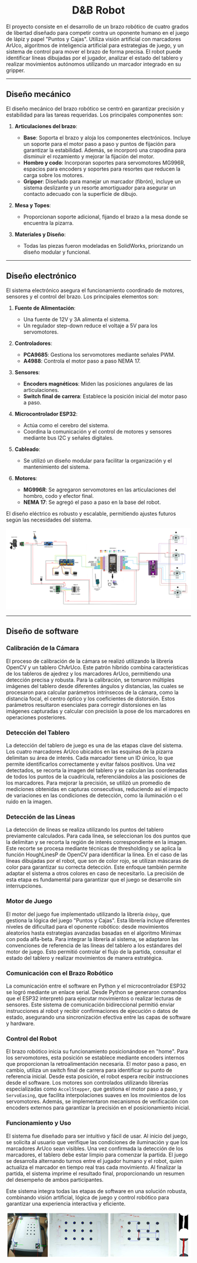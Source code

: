 <h1 align="center">D&B Robot</h1>

<p>
El proyecto consiste en el desarrollo de un brazo robótico de cuatro grados de libertad diseñado para competir contra un oponente humano en el juego de lápiz y papel "Puntos y Cajas". Utiliza visión artificial con marcadores ArUco, algoritmos de inteligencia artificial para estrategias de juego, y un sistema de control para mover el brazo de forma precisa. El robot puede identificar líneas dibujadas por el jugador, analizar el estado del tablero y realizar movimientos autónomos utilizando un marcador integrado en su gripper.
</p>

---

## Diseño mecánico

El diseño mecánico del brazo robótico se centró en garantizar precisión y estabilidad para las tareas requeridas. Los principales componentes son:

1. **Articulaciones del brazo**:
   - **Base**: Soporta el brazo y aloja los componentes electrónicos. Incluye un soporte para el motor paso a paso y puntos de fijación para garantizar la estabilidad. Además, se incorporó una crapodina para disminuir el rozamiento y mejorar la fijación del motor.
   - **Hombro y codo**: Incorporan soportes para servomotores MG996R, espacios para encoders y soportes para resortes que reducen la carga sobre los motores.
   - **Gripper**: Diseñado para manejar un marcador (fibrón), incluye un sistema deslizante y un resorte amortiguador para asegurar un contacto adecuado con la superficie de dibujo.

2. **Mesa y Topes**: 
   - Proporcionan soporte adicional, fijando el brazo a la mesa donde se encuentra la pizarra.

3. **Materiales y Diseño**: 
   - Todas las piezas fueron modeladas en SolidWorks, priorizando un diseño modular y funcional.

---

## Diseño electrónico

El sistema electrónico asegura el funcionamiento coordinado de motores, sensores y el control del brazo. Los principales elementos son:

1. **Fuente de Alimentación**:
   - Una fuente de 12V y 3A alimenta el sistema.
   - Un regulador step-down reduce el voltaje a 5V para los servomotores.

2. **Controladores**:
   - **PCA9685**: Gestiona los servomotores mediante señales PWM.
   - **A4988**: Controla el motor paso a paso NEMA 17.

3. **Sensores**:
   - **Encoders magnéticos**: Miden las posiciones angulares de las articulaciones.
   - **Switch final de carrera**: Establece la posición inicial del motor paso a paso.

4. **Microcontrolador ESP32**:
   - Actúa como el cerebro del sistema.
   - Coordina la comunicación y el control de motores y sensores mediante bus I2C y señales digitales.

5. **Cableado**:
   - Se utilizó un diseño modular para facilitar la organización y el mantenimiento del sistema.

6. **Motores**:
   - **MG996R**: Se agregaron servomotores en las articulaciones del hombro, codo y efector final.
   - **NEMA 17**: Se agregó el paso a paso en la base del robot. 

El diseño eléctrico es robusto y escalable, permitiendo ajustes futuros según las necesidades del sistema.

<img src="https://github.com/pedrotagliani/dots-and-boxes-robot/blob/main/Images/Esquema%20Brazo%20Robot.png" alt="Esquema de conexión del robot"/>

---

## Diseño de software

### Calibración de la Cámara
El proceso de calibración de la cámara se realizó utilizando la librería OpenCV y un tablero ChArUco. Este patrón híbrido combina características de los tableros de ajedrez y los marcadores ArUco, permitiendo una detección precisa y robusta. Para la calibración, se tomaron múltiples imágenes del tablero desde diferentes ángulos y distancias, las cuales se procesaron para calcular parámetros intrínsecos de la cámara, como la distancia focal, el centro óptico y los coeficientes de distorsión. Estos parámetros resultaron esenciales para corregir distorsiones en las imágenes capturadas y calcular con precisión la pose de los marcadores en operaciones posteriores.

### Detección del Tablero
La detección del tablero de juego es una de las etapas clave del sistema. Los cuatro marcadores ArUco ubicados en las esquinas de la pizarra delimitan su área de interés. Cada marcador tiene un ID único, lo que permite identificarlos correctamente y evitar falsos positivos. Una vez detectados, se recorta la imagen del tablero y se calculan las coordenadas de todos los puntos de la cuadrícula, referenciándolos a las posiciones de los marcadores. Para mejorar la precisión, se utilizó un promedio de mediciones obtenidas en capturas consecutivas, reduciendo así el impacto de variaciones en las condiciones de detección, como la iluminación o el ruido en la imagen.

### Detección de las Líneas
La detección de líneas se realiza utilizando los puntos del tablero previamente calculados. Para cada línea, se seleccionan los dos puntos que la delimitan y se recorta la región de interés correspondiente en la imagen. Este recorte se procesa mediante técnicas de thresholding y se aplica la función HoughLinesP de OpenCV para identificar la línea. En el caso de las líneas dibujadas por el robot, que son de color rojo, se utilizan máscaras de color para garantizar su correcta detección. Este enfoque también permite adaptar el sistema a otros colores en caso de necesitarlo. La precisión de esta etapa es fundamental para garantizar que el juego se desarrolle sin interrupciones.

### Motor de Juego
El motor del juego fue implementado utilizando la librería `dnbpy`, que gestiona la lógica del juego "Puntos y Cajas". Esta librería incluye diferentes niveles de dificultad para el oponente robótico: desde movimientos aleatorios hasta estrategias avanzadas basadas en el algoritmo Minimax con poda alfa-beta. Para integrar la librería al sistema, se adaptaron las convenciones de referencia de las líneas del tablero a los estándares del motor de juego. Esto permitió controlar el flujo de la partida, consultar el estado del tablero y realizar movimientos de manera estratégica.

### Comunicación con el Brazo Robótico
La comunicación entre el software en Python y el microcontrolador ESP32 se logró mediante un enlace serial. Desde Python se generaron comandos que el ESP32 interpretó para ejecutar movimientos o realizar lecturas de sensores. Este sistema de comunicación bidireccional permitió enviar instrucciones al robot y recibir confirmaciones de ejecución o datos de estado, asegurando una sincronización efectiva entre las capas de software y hardware.

### Control del Robot
El brazo robótico inicia su funcionamiento posicionándose en "home". Para los servomotores, esta posición se establece mediante encoders internos que proporcionan la retroalimentación necesaria. El motor paso a paso, en cambio, utiliza un switch final de carrera para identificar su punto de referencia inicial. Desde esta posición, el robot espera recibir instrucciones desde el software. Los motores son controlados utilizando librerías especializadas como `AccelStepper`, que gestiona el motor paso a paso, y `ServoEasing`, que facilita interpolaciones suaves en los movimientos de los servomotores. Además, se implementaron mecanismos de verificación con encoders externos para garantizar la precisión en el posicionamiento inicial.

### Funcionamiento y Uso
El sistema fue diseñado para ser intuitivo y fácil de usar. Al inicio del juego, se solicita al usuario que verifique las condiciones de iluminación y que los marcadores ArUco sean visibles. Una vez confirmada la detección de los marcadores, el tablero debe estar limpio para comenzar la partida. El juego se desarrolla alternando turnos entre el jugador humano y el robot, quien actualiza el marcador en tiempo real tras cada movimiento. Al finalizar la partida, el sistema imprime el resultado final, proporcionando un resumen del desempeño de ambos participantes.

Este sistema integra todas las etapas de software en una solución robusta, combinando visión artificial, lógica de juego y control robótico para garantizar una experiencia interactiva y eficiente.

<img src="https://github.com/pedrotagliani/dots-and-boxes-robot/blob/main/Images/Line%20detection.png" alt="Detección de líneas"/>
